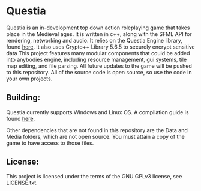 # Questia
Questia is an in-development top down action roleplaying game that takes place in the Medieval ages. 
It is written in c++, along with the SFML API for rendering, networking and audio. It relies on the Questia 
Engine library, found [here](https://github.com/SquireGames/Questia-Engine).
It also uses Crypto++ Library 5.6.5 to securely encrypt sensitive data
This project features many modular components that could be added into anybodies engine, including resource management, gui 
systems, tile map editing, and file parsing. All future updates to the game will be pushed to this 
repository. All of the source code is open source, so use the code in your own projects.
 

Building:
----------------
Questia currently supports Windows and Linux OS. A compilation guide is found [here](https://github.com/SquireGames/Questia/wiki/Compling-guide).

Other dependencies that are not found in this repository are the Data and Media folders, which are not open source. 
You must attain a copy of the game to have access to those files.

License:
----------------
This project is licensed under the terms of the GNU GPLv3 license, see LICENSE.txt.



